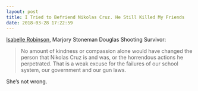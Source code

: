 ```yaml
---
layout: post
title: I Tried to Befriend Nikolas Cruz. He Still Killed My Friends
date: 2018-03-28 17:22:59
---
```


[Isabelle Robinson][1], Marjory Stoneman Douglas Shooting Survivor:

> No amount of kindness or compassion alone would have changed the person that Nikolas Cruz is and was, or the horrendous actions he perpetrated. That is a weak excuse for the failures of our school system, our government and our gun laws.

She’s not wrong. 

[1]:	https://www.nytimes.com/2018/03/27/opinion/nikolas-cruz-shooting-florida.html?smprod=nytcore-ipad&smid=nytcore-ipad-share
